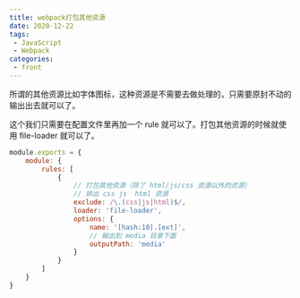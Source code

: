 ```yaml
---
title: webpack打包其他资源
date: 2020-12-22
tags:
 - JavaScript
 - Webpack
categories:
 - front
---
```


所谓的其他资源比如字体图标，这种资源是不需要去做处理的，只需要原封不动的输出出去就可以了。

这个我们只需要在配置文件里再加一个 rule 就可以了。打包其他资源的时候就使用 file-loader 就可以了。

```javascript
module.exports = {
    module: {
        rules: [
            {
                // 打包其他资源（除了 html/js/css 资源以外的资源）
                // 排出 css js  html 资源
                exclude: /\.(css|js|html)$/,
                loader: 'file-loader',
                options: {
                    name: '[hash:10].[ext]',
                    // 输出到 media 目录下面
                    outputPath: 'media'
                }
            }
        ]
    }
}
```

